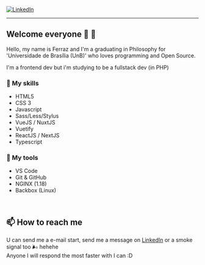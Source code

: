 
[![LinkedIn][linkedin-shield]][linkedin-url]
___
## Welcome everyone 💙 🎴

Hello, my name is Ferraz and I'm a graduating in Philosophy for 'Universidade de Brasília (UnB)' who loves programming and Open Source. 

I'm a frontend dev but i'm studying to be a fullstack dev (in PHP)

### 🐙 My skills
 - HTML5
 - CSS 3
 - Javascript
 - Sass/Less/Stylus
 - VueJS / NuxtJS
 - Vuetify
 - ReactJS / NextJS
 - Typescript
 
### 🔩 My tools
 - VS Code
 - Git & GitHub
 - NGINX (1.18)
 - Backbox (Linux)
<!-- [![afaferz](https://github-readme-stats.vercel.app/api/top-langs/?username=afaferz&hide=html&layout=compact&theme=dracula)](https://github.com/afaferz/) -->

[linkedin-shield]: https://img.shields.io/badge/-LinkedIn-black?style=for-the-badge&logo=linkedin&colorB=555
[linkedin-url]: https://www.linkedin.com/in/afaferz/
[website-shield]: https://img.shields.io/badge/-Website-black?style=for-the-badge&logo=html5&logoColor=FFF&colorB=555
<br />

## 📫 How to reach me
U can send me a e-mail start, send me a message on [LinkedIn][linkedin-url] or a smoke signal too 🌬 hehehe </br>
Anyone I will respond the most faster with I can :D
